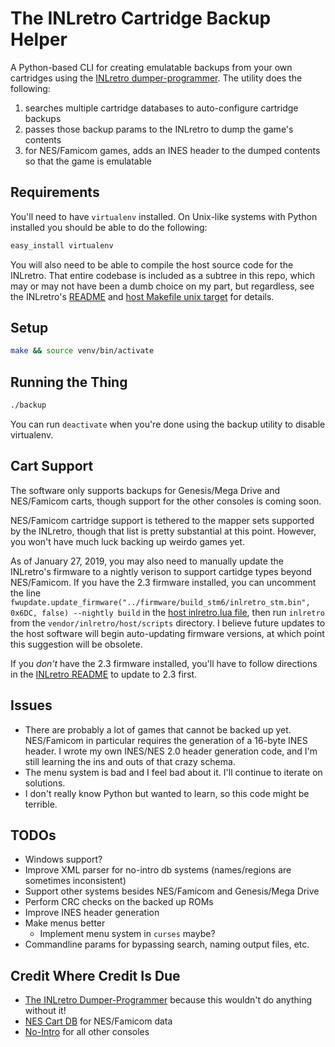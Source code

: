 # The INLretro Cartridge Backup Helper

A Python-based CLI for creating emulatable backups from your own cartridges using the [INLretro dumper-programmer](http://www.infiniteneslives.com/inlretro.php). The utility does the following:

1. searches multiple cartridge databases to auto-configure cartridge backups
2. passes those backup params to the INLretro to dump the game's contents
3. for NES/Famicom games, adds an INES header to the dumped contents so that the game is emulatable

## Requirements

You'll need to have `virtualenv` installed. On Unix-like systems with Python installed you should be able to do the following:

```sh
easy_install virtualenv
```

You will also need to be able to compile the host source code for the INLretro. That entire codebase is included as a subtree in this repo, which may or may not have been a dumb choice on my part, but regardless, see the INLretro's [README](vendor/inlretro/README) and [host Makefile unix target](vendor/inlretro/host/Makefile) for details.

## Setup

```sh
make && source venv/bin/activate
```

## Running the Thing

```sh
./backup
```

You can run `deactivate` when you're done using the backup utility to disable virtualenv.

## Cart Support

The software only supports backups for Genesis/Mega Drive and NES/Famicom carts, though support for the other consoles is coming soon.

NES/Famicom cartridge support is tethered to the mapper sets supported by the INLretro, though that list is pretty substantial at this point. However, you won't have much luck backing up weirdo games yet.

As of January 27, 2019, you may also need to manually update the INLretro's firmware to a nightly verison to support cartidge types beyond NES/Famicom. If you have the 2.3 firmware installed, you can uncomment the line `fwupdate.update_firmware("../firmware/build_stm6/inlretro_stm.bin", 0x6DC, false) --nightly build` in the [host inlretro.lua file](vendor/inlretro/host/scripts/inlretro.lua), then run `inlretro` from the `vendor/inlretro/host/scripts` directory. I believe future updates to the host software will begin auto-updating firmware versions, at which point this suggestion will be obsolete.

If you _don't_ have the 2.3 firmware installed, you'll have to follow directions in the [INLretro README](vendor/inlretro/README) to update to 2.3 first.

## Issues

- There are probably a lot of games that cannot be backed up yet. NES/Famicom in particular requires the generation of a 16-byte INES header. I wrote my own INES/NES 2.0 header generation code, and I'm still learning the ins and outs of that crazy schema.
- The menu system is bad and I feel bad about it. I'll continue to iterate on solutions.
- I don't really know Python but wanted to learn, so this code might be terrible.

## TODOs

- Windows support?
- Improve XML parser for no-intro db systems (names/regions are sometimes inconsistent)
- Support other systems besides NES/Famicom and Genesis/Mega Drive
- Perform CRC checks on the backed up ROMs
- Improve INES header generation
- Make menus better
  - Implement menu system in `curses` maybe?
- Commandline params for bypassing search, naming output files, etc.

## Credit Where Credit Is Due

- [The INLretro Dumper-Programmer](http://www.infiniteneslives.com/inlretro.php) because this wouldn't do anything without it!
- [NES Cart DB](http://bootgod.dyndns.org:7777/) for NES/Famicom data
- [No-Intro](http://no-intro.org/) for all other consoles
